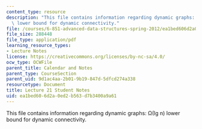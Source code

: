 ```yaml
---
content_type: resource
description: "This file contains information regarding dynamic graphs: \u03A9(lg n)\
  \ lower bound for dynamic connectivity."
file: /courses/6-851-advanced-data-structures-spring-2012/ea1bed606d2a0ed2b563d7b3400a9a61_MIT6_851S12_L21.pdf
file_size: 288448
file_type: application/pdf
learning_resource_types:
- Lecture Notes
license: https://creativecommons.org/licenses/by-nc-sa/4.0/
ocw_type: OCWFile
parent_title: Calendar and Notes
parent_type: CourseSection
parent_uid: 9d1ac4aa-2b01-9b19-847d-5dfcd274a338
resourcetype: Document
title: Lecture 21 Student Notes
uid: ea1bed60-6d2a-0ed2-b563-d7b3400a9a61
---
```

This file contains information regarding dynamic graphs: Ω(lg n) lower bound for dynamic connectivity.